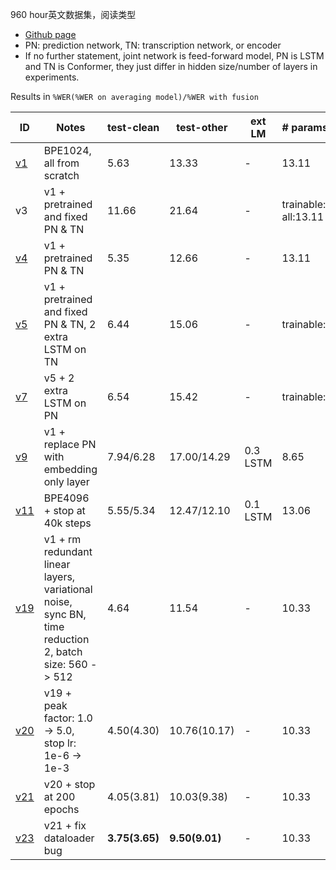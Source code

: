 960 hour英文数据集，阅读类型

- [Github page](https://github.com/maxwellzh/Transducer-dev/tree/main/egs/libri)
- PN: prediction network, TN: transcription network, or encoder
- If no further statement, joint network is feed-forward model, PN is LSTM and TN is Conformer, they just differ in hidden size/number of layers in experiments.


Results in `%WER(%WER on averaging model)/%WER with fusion`

| ID                                                                                                 | Notes                                                                                                  | test-clean     | test-other     | ext LM   | \# params (M)           |
| -------------------------------------------------------------------------------------------------- | ------------------------------------------------------------------------------------------------------ | -------------- | -------------- | -------- | ----------------------- |
| [v1](https://github.com/maxwellzh/Transducer-dev/tree/main/egs/libri/exp/rnnt-v1-wp1024)           | BPE1024, all from scratch                                                                              | 5.63           | 13.33          | -        | 13.11                   |
| v3                                                                                                 | v1 + pretrained and fixed PN & TN                                                                      | 11.66          | 21.64          | -        | trainable\:? all\:13.11 |
| [v4](https://github.com/maxwellzh/Transducer-dev/tree/main/egs/libri/exp/rnnt-v4-joint-pretrained) | v1 + pretrained PN & TN                                                                                | 5.35           | 12.66          | -        | 13.11                   |
| [v5](https://github.com/maxwellzh/Transducer-dev/tree/main/egs/libri/exp/rnnt-v5-lstmonAM)         | v1 + pretrained and fixed PN & TN, 2 extra LSTM on TN                                                  | 6.44           | 15.06          | -        | trainable\:5.52         |
| [v7](https://github.com/maxwellzh/Transducer-dev/tree/main/egs/libri/exp/rnnt-v7-lstmOnBothSide)   | v5 + 2 extra LSTM on PN                                                                                | 6.54           | 15.42          | -        | trainable\:9.72         |
| [v9](https://github.com/maxwellzh/Transducer-dev/tree/main/egs/libri/exp/rnnt-v9-embeddingPN)      | v1 + replace PN with embedding only layer                                                              | 7.94/6.28      | 17.00/14.29    | 0.3 LSTM | 8.65                    |
| [v11](https://github.com/maxwellzh/Transducer-dev/tree/main/egs/libri/exp/rnnt-v11-longrun)        | BPE4096 + stop at 40k steps                                                                            | 5.55/5.34      | 12.47/12.10    | 0.1 LSTM | 13.06                   |
| [v19](https://github.com/maxwellzh/Transducer-dev/tree/main/egs/libri/exp/rnnt-v19)                | v1 + rm redundant linear layers, variational noise, sync BN, time reduction 2, batch size\: 560 -> 512 | 4.64           | 11.54          | -        | 10.33                   |
| [v20](https://github.com/maxwellzh/Transducer-dev/tree/main/egs/libri/exp/rnnt-v19)                | v19 + peak factor\: 1.0 -> 5.0, stop lr\: 1e-6 -> 1e-3                                                 | 4.50(4.30)     | 10.76(10.17)   | -        | 10.33                   |
| [v21](https://github.com/maxwellzh/Transducer-dev/tree/main/egs/libri/exp/rnnt-v21)                | v20 + stop at 200 epochs                                                                               | 4.05(3.81)     | 10.03(9.38)    | -        | 10.33                   |
| [v23](https://github.com/maxwellzh/Transducer-dev/tree/main/egs/libri/exp/rnnt-v23)                | v21 + fix dataloader bug                                                                               | **3.75(3.65)** | **9.50(9.01)** | -        | 10.33                   |

